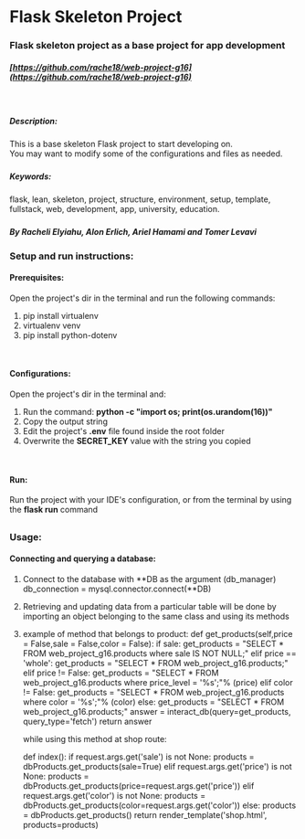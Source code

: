 # Flask Skeleton Project

### Flask skeleton project as a base project for app development
##### [https://github.com/rache18/web-project-g16](https://github.com/rache18/web-project-g16)
<br/>

##### Description: 
This is a base skeleton Flask project to start developing on.
<br/>
You may want to modify some of the configurations and files as needed. 
   
###
##### Keywords: 
flask, lean, skeleton, project, structure, environment, setup, template, fullstack, web, development, app, university, education.
###

##### By Racheli Elyiahu, Alon Erlich, Ariel Hamami and Tomer Levavi 

 
### Setup and run instructions:

#### Prerequisites:
Open the project's dir in the terminal and run the following commands:
1. pip install virtualenv
1. virtualenv venv
1. pip install python-dotenv
<br/>

#### Configurations:
Open the project's dir in the terminal and:
1. Run the command: **python -c "import os; print(os.urandom(16))"**
1. Copy the output string
1. Edit the project's **.env** file found inside the root folder
1. Overwrite the **SECRET_KEY** value with the string you copied
<br/>
 
#### Run:
 Run the project with your IDE's configuration, or from the terminal by using the **flask run** command
 
 ##
 
### Usage:

#### Connecting and querying a database:
1) Connect to the database with **DB as the argument (db_manager)
   db_connection = mysql.connector.connect(**DB)
   
2) Retrieving and updating data from a particular table will be done by
   importing an object belonging to the same class and using its methods

3) example of method that belongs to product: 
    def get_products(self,price = False,sale = False,color = False):
        if sale:
            get_products = "SELECT * FROM web_project_g16.products where sale IS NOT NULL;"
        elif price == 'whole':
            get_products = "SELECT * FROM web_project_g16.products;"
        elif price != False:
            get_products = "SELECT * FROM web_project_g16.products where price_level = '%s';"% (price)
        elif color != False:
            get_products = "SELECT * FROM web_project_g16.products where color = '%s';"% (color)
        else:
            get_products = "SELECT * FROM web_project_g16.products;"
        answer = interact_db(query=get_products, query_type='fetch')
        return answer

      while using this method at shop route:
      
   def index():
         if request.args.get('sale') is not None:
              products = dbProducts.get_products(sale=True)
          elif request.args.get('price') is not None:
              products = dbProducts.get_products(price=request.args.get('price'))
          elif request.args.get('color') is not None:
              products = dbProducts.get_products(color=request.args.get('color'))
          else:
              products = dbProducts.get_products()
          return render_template('shop.html', products=products)

